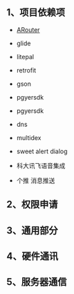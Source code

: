 ## 1、项目依赖项

* [ARouter][arouter]


- glide

- litepal


- retrofit

- gson

- pgyersdk

- pgyersdk

- dns

- multidex

- sweet alert dialog


- 科大讯飞语音集成



- 个推 消息推送


## 2、权限申请

## 3、通用部分

## 4、硬件通讯

## 5、服务器通信




[arouter]:https://github.com/geekist/developer_guide/blob/main/android/libraries/ARouter.md